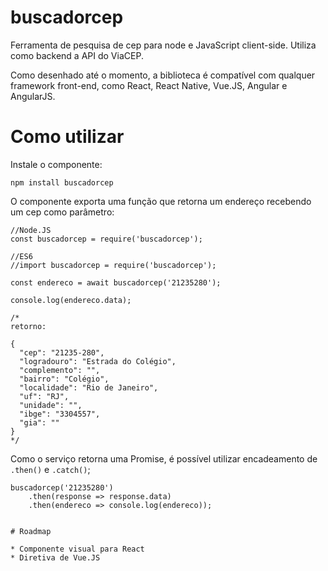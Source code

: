 # buscadorcep

Ferramenta de pesquisa de cep para node e JavaScript client-side. Utiliza como backend a API do ViaCEP.

Como desenhado até o momento, a biblioteca é compatível com qualquer framework front-end, como React, React Native, Vue.JS, Angular e AngularJS.

# Como utilizar

Instale o componente:

`npm install buscadorcep`

O componente exporta uma função que retorna um endereço recebendo um cep como parâmetro:

```
//Node.JS
const buscadorcep = require('buscadorcep');

//ES6
//import buscadorcep = require('buscadorcep');

const endereco = await buscadorcep('21235280');

console.log(endereco.data);

/*
retorno:

{
  "cep": "21235-280",
  "logradouro": "Estrada do Colégio",
  "complemento": "",
  "bairro": "Colégio",
  "localidade": "Rio de Janeiro",
  "uf": "RJ",
  "unidade": "",
  "ibge": "3304557",
  "gia": ""
}
*/
```

Como o serviço retorna uma Promise, é possível utilizar encadeamento de `.then()` e `.catch()`;

```
buscadorcep('21235280')
    .then(response => response.data)
    .then(endereco => console.log(endereco));
    

# Roadmap

* Componente visual para React
* Diretiva de Vue.JS